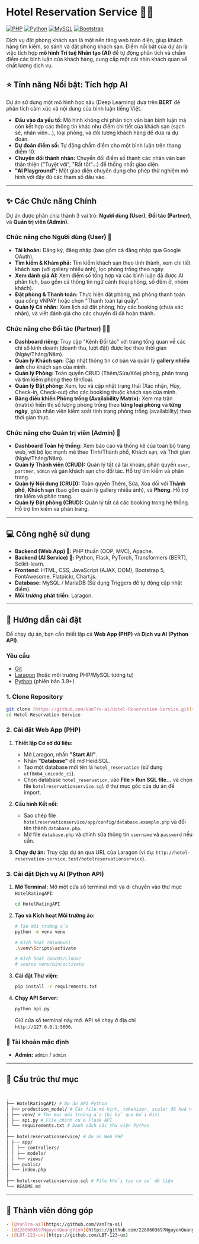 # Hotel Reservation Service 🏨✨

[![PHP](https://img.shields.io/badge/PHP-8.x-blue.svg)](https://www.php.net/)
[![Python](https://img.shields.io/badge/Python-3.x-yellow.svg)](https://www.python.org/)
[![MySQL](https://img.shields.io/badge/MySQL-8.0-orange.svg)](https://www.mysql.com/)
[![Bootstrap](https://img.shields.io/badge/Bootstrap-5.3-purple.svg)](https://getbootstrap.com/)

Dịch vụ đặt phòng khách sạn là một nền tảng web toàn diện, giúp khách hàng tìm kiếm, so sánh và đặt phòng khách sạn. Điểm nổi bật của dự án là việc tích hợp **mô hình Trí tuệ Nhân tạo (AI)** để tự động phân tích và chấm điểm các bình luận của khách hàng, cung cấp một cái nhìn khách quan về chất lượng dịch vụ.

## ⭐ Tính năng Nổi bật: Tích hợp AI

Dự án sử dụng một mô hình học sâu (Deep Learning) dựa trên **BERT** để phân tích cảm xúc và nội dung của bình luận tiếng Việt.

- **Đầu vào đa yếu tố:** Mô hình không chỉ phân tích văn bản bình luận mà còn kết hợp các thông tin khác như điểm chi tiết của khách sạn (sạch sẽ, nhân viên...), loại phòng, và đối tượng khách hàng để đưa ra dự đoán.
- **Dự đoán điểm số:** Tự động chấm điểm cho một bình luận trên thang điểm 10.
- **Chuyển đổi thành nhãn:** Chuyển đổi điểm số thành các nhãn văn bản thân thiện ("Tuyệt vời", "Rất tốt"...) để thống nhất giao diện.
- **"AI Playground":** Một giao diện chuyên dụng cho phép thử nghiệm mô hình với đầy đủ các tham số đầu vào.

---

## ✨ Các Chức năng Chính

Dự án được phân chia thành 3 vai trò: **Người dùng (User)**, **Đối tác (Partner)**, và **Quản trị viên (Admin)**.

### Chức năng cho Người dùng (User) 🙋

- **Tài khoản:** Đăng ký, đăng nhập (bao gồm cả đăng nhập qua Google OAuth).
- **Tìm kiếm & Khám phá:** Tìm kiếm khách sạn theo tỉnh thành, xem chi tiết khách sạn (với gallery nhiều ảnh), lọc phòng trống theo ngày.
- **Xem đánh giá AI:** Xem điểm số tổng hợp và các bình luận đã được AI phân tích, bao gồm cả thông tin ngữ cảnh (loại phòng, số đêm ở, nhóm khách).
- **Đặt phòng & Thanh toán:** Thực hiện đặt phòng, mô phỏng thanh toán qua cổng VNPAY hoặc chọn "Thanh toán tại quầy".
- **Quản lý Cá nhân:** Xem lịch sử đặt phòng, hủy các booking (chưa xác nhận), và viết đánh giá cho các chuyến đi đã hoàn thành.

### Chức năng cho Đối tác (Partner) 🧑‍💼

- **Dashboard riêng:** Truy cập "Kênh Đối tác" với trang tổng quan về các chỉ số kinh doanh (doanh thu, lượt đặt) được lọc theo thời gian (Ngày/Tháng/Năm).
- **Quản lý Khách sạn:** Cập nhật thông tin cơ bản và quản lý **gallery nhiều ảnh** cho khách sạn của mình.
- **Quản lý Phòng:** Toàn quyền CRUD (Thêm/Sửa/Xóa) phòng, phân trang và tìm kiếm phòng theo tên/loại.
- **Quản lý Đặt phòng:** Xem, lọc và cập nhật trạng thái (Xác nhận, Hủy, Check-in, Check-out) cho các booking thuộc khách sạn của mình.
- **Bảng điều khiển Phòng trống (Availability Matrix):** Xem ma trận (matrix) hiển thị số lượng phòng trống theo **từng loại phòng** và **từng ngày**, giúp nhân viên kiểm soát tình trạng phòng trống (availability) theo thời gian thực.

### Chức năng cho Quản trị viên (Admin) 👑

- **Dashboard Toàn hệ thống:** Xem báo cáo và thống kê của toàn bộ trang web, với bộ lọc mạnh mẽ theo Tỉnh/Thành phố, Khách sạn, và Thời gian (Ngày/Tháng/Năm).
- **Quản lý Thành viên (CRUD):** Quản lý tất cả tài khoản, phân quyền `user`, `partner`, `admin` và gán khách sạn cho đối tác. Hỗ trợ tìm kiếm và phân trang.
- **Quản lý Nội dung (CRUD):** Toàn quyền Thêm, Sửa, Xóa đối với **Thành phố**, **Khách sạn** (bao gồm quản lý gallery nhiều ảnh), và **Phòng**. Hỗ trợ tìm kiếm và phân trang.
- **Quản lý Đặt phòng (CRUD):** Quản lý tất cả các booking trong hệ thống. Hỗ trợ tìm kiếm và phân trang.

---

## 💻 Công nghệ sử dụng

- **Backend (Web App) 🐘:** PHP thuần (OOP, MVC), Apache.
- **Backend (AI Service) 🐍:** Python, Flask, PyTorch, Transformers (BERT), Scikit-learn.
- **Frontend:** HTML, CSS, JavaScript (AJAX, DOM), Bootstrap 5, FontAwesome, Flatpickr, Chart.js.
- **Database:** MySQL / MariaDB (Sử dụng Triggers để tự động cập nhật điểm).
- **Môi trường phát triển:** Laragon.

---

## 🚀 Hướng dẫn cài đặt

Để chạy dự án, bạn cần thiết lập cả **Web App (PHP)** và **Dịch vụ AI (Python API)**.

### Yêu cầu

- [Git](https://git-scm.com/)
- [Laragon](https://laragon.org/download/) (hoặc môi trường PHP/MySQL tương tự)
- [Python](https://www.python.org/downloads/) (phiên bản 3.9+)

### 1. Clone Repository

````bash
git clone [https://github.com/VanTra-ai/Hotel-Reservation-Service.git](https://github.com/VanTra-ai/Hotel-Reservation-Service.git)
cd Hotel-Reservation-Service
````
### 2. Cài đặt Web App (PHP)

1.  **Thiết lập Cơ sở dữ liệu:**

    - Mở Laragon, nhấn **"Start All"**.
    - Nhấn **"Database"** để mở HeidiSQL.
    - Tạo một database mới tên là `hotel_reservation` (sử dụng `utf8mb4_unicode_ci`).
    - Chọn database `hotel_reservation`, vào **File > Run SQL file...** và chọn file `hotelreservationservice.sql` ở thư mục gốc của dự án để import.

2.  **Cấu hình Kết nối:**

    - Sao chép file `hotelreservationservice/app/config/database.example.php` và đổi tên thành `database.php`.
    - Mở file `database.php` và chỉnh sửa thông tin `username` và `password` nếu cần.

3.  **Chạy dự án:** Truy cập dự án qua URL của Laragon (ví dụ: `http://hotel-reservation-service.test/hotelreservationservice`).

### 3. Cài đặt Dịch vụ AI (Python API)

1.  **Mở Terminal:** Mở một cửa sổ terminal mới và di chuyển vào thư mục `HotelRatingAPI`:

    ```bash
    cd HotelRatingAPI
    ```

2.  **Tạo và Kích hoạt Môi trường ảo:**

    ```bash
    # Tạo môi trường ảo
    python -m venv venv

    # Kích hoạt (Windows)
    .\venv\Scripts\activate

    # Kích hoạt (macOS/Linux)
    # source venv/bin/activate
    ```

3.  **Cài đặt Thư viện:**

    ```bash
    pip install -r requirements.txt
    ```

4.  **Chạy API Server:**
    ```bash
    python api.py
    ```
    Giữ cửa sổ terminal này mở. API sẽ chạy ở địa chỉ `http://127.0.0.1:5000`.

### 🔑 Tài khoản mặc định

- **Admin:** `admin` / `admin`

---

## 📂 Cấu trúc thư mục

```bash

.
├── HotelRatingAPI/ # Dự án API Python
│ ├── production_model/ # Các file mô hình, tokenizer, scaler đã huấn luyện
│ ├── venv/ # Thư mục môi trường ảo (bị bỏ qua bởi Git)
│ ├── api.py # File chính của Flask API
│ └── requirements.txt # Danh sách các thư viện Python
│
├── hotelreservationservice/ # Dự án Web PHP
│ ├── app/
│ │ ├── controllers/
│ │ ├── models/
│ │ └── views/
│ ├── public/
│ └── index.php
│
├── hotelreservationservice.sql # File khởi tạo cơ sở dữ liệu
└── README.md

```

---

## 👥 Thành viên đóng góp
```bash
- [@VanTra-ai](https://github.com/VanTra-ai)
- [@2280603697NguyenQuangVinh](https://github.com/2280603697NguyenQuangVinh)
- [@LBT-123-ux](https://github.com/LBT-123-ux)
```
